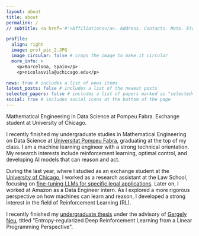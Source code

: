 ```yaml
---
layout: about
title: about
permalink: /
// subtitle: <a href='#'>Affiliations</a>. Address. Contacts. Moto. Etc.

profile:
  align: right
  image: prof_pic_2.JPG
  image_circular: false # crops the image to make it circular
  more_info: >
    <p>Barcelona, Spain</p>
    <p>nicolasvila@uchicago.edu</p>

news: true # includes a list of news items
latest_posts: false # includes a list of the newest posts
selected_papers: false # includes a list of papers marked as "selected={true}"
social: true # includes social icons at the bottom of the page
---
```


Mathematical Engineering in Data Science at Pompeu Fabra. Exchange student at University of Chicago.

I recently finished my undergraduate studies in Mathematical Engineering on Data Science at [Universitat Pompeu Fabra](https://www.upf.edu/), graduating at the top of my class. I am a machine learning engineer with a strong technical orientation. My research interests include reinforcement learning, optimal control, and developing AI models that can reason and act. 

During the last year, where I studied as an exchange student at the [University of Chicago](https://www.uchicago.edu/), I worked as a research assistant at the Law School, focusing on [fine-tuning LLMs for specific legal applications](https://niicovila.github.io/projects/6_project/). Later on, I worked at Amazon as a Data Engineer intern. As I explored a more rigorous perspective on how machines can learn and reason, I developed a strong interest in the field of Reinforcement Learning (RL).

I recently finished my [undergraduate thesis](https://github.com/niicovila/Entropy-RL-Linear-Programming) under the advisory of [Gergely Neu](https://cs.bme.hu/~gergo/), titled "Entropy-regularized Deep Reinforcement Learning from a Linear Programming Perspective".
